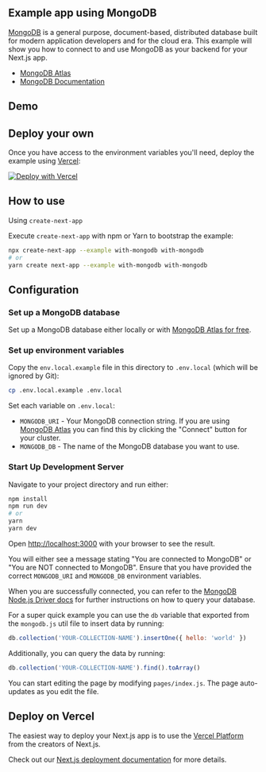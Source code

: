 ## Example app using MongoDB

[MongoDB](https://mongodb.com/atlas) is a general purpose, document-based, distributed database built for modern application developers and for the cloud era. This example will show you how to connect to and use MongoDB as your backend for your Next.js app.

- [MongoDB Atlas](https://mongodb.com/atlas)
- [MongoDB Documentation](https://docs.mongodb.com/)

## Demo

## Deploy your own

Once you have access to the environment variables you'll need, deploy the example using [Vercel](https://vercel.com?utm_source=github&utm_medium=readme&utm_campaign=next-example):

[![Deploy with Vercel](https://vercel.com/button)](https://vercel.com/import/git?c=1&s=https://github.com/vercel/next.js/tree/canary/examples/with-mongodb&env=MONGODB_URI,MONGODB_DB&envDescription=Required%20to%20connect%20the%20app%20with%20MongoDB)

## How to use

Using `create-next-app`

Execute `create-next-app` with npm or Yarn to bootstrap the example:

```bash
npx create-next-app --example with-mongodb with-mongodb
# or
yarn create next-app --example with-mongodb with-mongodb
```

## Configuration

### Set up a MongoDB database

Set up a MongoDB database either locally or with [MongoDB Atlas for free](https://mongodb.com/atlas).

### Set up environment variables

Copy the `env.local.example` file in this directory to `.env.local` (which will be ignored by Git):

```bash
cp .env.local.example .env.local
```

Set each variable on `.env.local`:

- `MONGODB_URI` - Your MongoDB connection string. If you are using [MongoDB Atlas](https://mongodb.com/atlas) you can find this by clicking the "Connect" button for your cluster.
- `MONGODB_DB` - The name of the MongoDB database you want to use.

### Start Up Development Server

Navigate to your project directory and run either:

```bash
npm install
npm run dev
# or
yarn
yarn dev
```

Open [http://localhost:3000](http://localhost:3000) with your browser to see the result.

You will either see a message stating "You are connected to MongoDB" or "You are NOT connected to MongoDB". Ensure that you have provided the correct `MONGODB_URI` and `MONGODB_DB` environment variables.

When you are successfully connected, you can refer to the [MongoDB Node.js Driver docs](https://mongodb.github.io/node-mongodb-native/3.4/tutorials/collections/) for further instructions on how to query your database.

For a super quick example you can use the `db` variable that exported from the `mongodb.js` util file to insert data by running:

```js
db.collection('YOUR-COLLECTION-NAME').insertOne({ hello: 'world' })
```

Additionally, you can query the data by running:

```js
db.collection('YOUR-COLLECTION-NAME').find().toArray()
```

You can start editing the page by modifying `pages/index.js`. The page auto-updates as you edit the file.

## Deploy on Vercel

The easiest way to deploy your Next.js app is to use the [Vercel Platform](https://vercel.com/import?utm_medium=default-template&filter=next.js&utm_source=create-next-app&utm_campaign=create-next-app-readme) from the creators of Next.js.

Check out our [Next.js deployment documentation](https://nextjs.org/docs/deployment) for more details.
